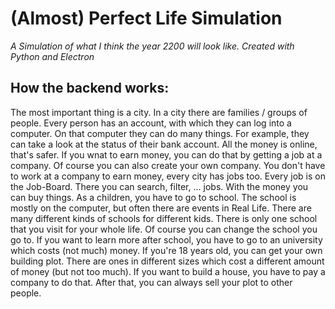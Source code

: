 # (Almost) Perfect Life Simulation

*A Simulation of what I think the year 2200 will look like. Created with Python and Electron*

## How the backend works:

The most important thing is a city. In a city there are families / groups of people.
Every person has an account, with which they can log into a computer. On that computer
they can do many things. For example, they can take a look at the status of their
bank account. All the money is online, that's safer. If you wnat to earn money,
you can do that by getting a job at a company. Of course you can also create your own
company. You don't have to work at a company to earn money, every city has jobs too.
Every job is on the Job-Board. There you can search, filter, ... jobs. With the money
you can buy things.
As a children, you have to go to school. The school is mostly on the computer, but often
there are events in Real Life. There are many different kinds of schools for different kids.
There is only one school that you visit for your whole life. Of course you can change the school
you go to. If you want to learn more after school, you have to go to an university which costs
(not much) money.
If you're 18 years old, you can get your own building plot. There are ones in
different sizes which cost a different amount of money (but not too much).
If you want to build a house, you have to pay a company to do that. After that, you can always
sell your plot to other people.
